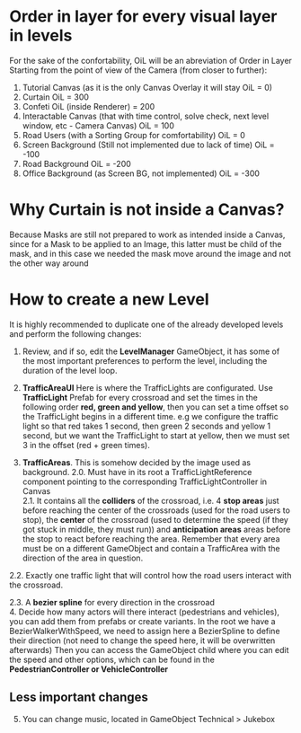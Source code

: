 # Order in layer for every visual layer in levels
For the sake of the confortability, OiL will be an abreviation of Order in Layer
Starting from the point of view of the Camera (from closer to further):
1. Tutorial Canvas (as it is the only Canvas Overlay it will stay OiL = 0)
2. Curtain OiL = 300
3. Confeti OiL (inside Renderer) = 200
4. Interactable Canvas (that with time control, solve check, next level window, etc - Camera Canvas) OiL = 100
5. Road Users (with a Sorting Group for comfortability) OiL = 0
6. Screen Background (Still not implemented due to lack of time) OiL = -100
7. Road Background OiL = -200
8. Office Background (as Screen BG, not implemented) OiL = -300

# Why Curtain is not inside a Canvas?
Because Masks are still not prepared to work as intended inside a Canvas, since for a Mask to be applied to an Image, this latter must be child of the mask, and in this case we needed the mask move around the image and not the other way around

# How to create a new Level
It is highly recommended to duplicate one of the already developed levels and
perform the following changes:

1. Review, and if so, edit the **LevelManager** GameObject, it has some of the most important preferences to perform the level, including the duration of the level loop.
2. **TrafficAreaUI** Here is where the TrafficLights are configurated. Use **TrafficLight** Prefab for every crossroad and set the times in the following order **red, green and yellow**, then you can set a time offset so the TrafficLight begins in a different time. e.g we configure the traffic light so that red takes 1 second, then green 2 seconds and yellow 1 second,  but we want the TrafficLight to start at yellow, then we must set 3 in the offset (red + green times).

3. **TrafficAreas**. This is somehow decided by the image used as background.
  2.0. Must have in its root a TrafficLightReference component pointing to the corresponding TrafficLightController in Canvas   
  2.1. It contains all the **colliders** of the crossroad, i.e. 4 **stop areas** just before reaching the center of the crossroads (used for the road users to stop), the **center** of the crossroad (used to determine the speed (if they got stuck in middle, they must run)) and **anticipation areas** areas before the stop to react before reaching the area.
  Remember that every area must be on a different GameObject and contain a TrafficArea with the direction of the area in question.

  2.2. Exactly one traffic light that will control how the road users interact with the crossroad.

  2.3. A **bezier spline** for every direction in the crossroad  
4. Decide how many actors will there interact (pedestrians and vehicles), you can add them from prefabs or create variants. In the root we have a BezierWalkerWithSpeed, we need to assign here a BezierSpline to define their direction (not need to change the speed here, it will be overwritten afterwards)
Then you can access the GameObject child where you can edit the speed and other options, which can be found in the **PedestrianController or VehicleController**



## Less important changes
5. You can change music, located in GameObject Technical > Jukebox
